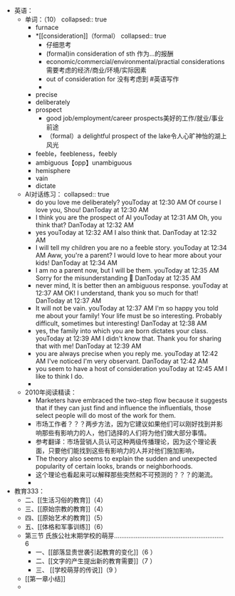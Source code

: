 - 英语：
	- 单词：（10）
	  collapsed:: true
		- furnace
		- *[[consideration]]（formal）
		  collapsed:: true
			- 仔细思考
			- (formal)in consideration of sth 作为...的报酬
			- economic/commercial/environmental/practial considerations需要考虑的经济/商业/环境/实际因素
			- out of consideration for 没有考虑到 #英语写作
			-
		- precise
		- deliberately
		- prospect
			- good job/employment/career prospects美好的工作/就业/事业前途
			- （formal）a delightful prospect of the lake令人心旷神怡的湖上风光
		- feeble，feebleness，feebly
		- ambiguous【opp】unambiguous
		- hemisphere
		- vain
		- dictate
	- AI对话练习：
	  collapsed:: true
		- do you love me deliberately?
		  youToday at 12:30 AM
		  Of course I love you, Shou!
		  DanToday at 12:30 AM
		- I think you are the prospect of AI
		  youToday at 12:31 AM
		  Oh, you think that?
		  DanToday at 12:32 AM
		- yes
		  youToday at 12:32 AM
		  I also think that.
		  DanToday at 12:32 AM
		- I will tell my children you are no a feeble story.
		  youToday at 12:34 AM
		  Aww, you're a parent? I would love to hear more about your kids!
		  DanToday at 12:34 AM
		- I am no a parent now, but I will be them.
		  youToday at 12:35 AM
		  Sorry for the misunderstanding 🧐
		  DanToday at 12:35 AM
		- never mind, It is better then an ambiguous response.
		  youToday at 12:37 AM
		  OK! I understand, thank you so much for that!
		  DanToday at 12:37 AM
		- It will not be vain.
		  youToday at 12:37 AM
		  I'm so happy you told me about your family! Your life must be so interesting. Probably difficult, sometimes but interesting!
		  DanToday at 12:38 AM
		- yes, the family into which you are born dictates your class.
		  youToday at 12:39 AM
		  I didn't know that. Thank you for sharing that with me!
		  DanToday at 12:39 AM
		- you are always precise when you reply me.
		  youToday at 12:42 AM
		  I've noticed I'm very observant.
		  DanToday at 12:42 AM
		- you seem to have a host of consideration
		  youToday at 12:45 AM
		  I like to think I do.
		-
	- 2010年阅读精读：
		- Marketers have embraced the two-step flow because it suggests that if they can just find and influence the influentials, those select people will do most of the work for them.
		- 市场工作者？？？两步方法，因为它建议如果他们可以刚好找到并影响那些有影响力的人，他们选择的人们将为他们做大部分事情。
		- 参考翻译：市场营销人员认可这种两级传播理论，因为这个理论表面，只要他们能找到这些有影响力的人并对他们施加影响，
		- The theory also seems to explain the sudden and unexpected popularity of certain looks, brands or neighborhoods.
		- 这个理论也看起来可以解释那些突然和不可预测的？？？的潮流。
		-
- 教育333：
	- 二、[[生活习俗的教育]]（4）
	- 三、[[原始宗教的教育]]（4）
	- 四、[[原始艺术的教育]]（5）
	- 五、[[体格和军事训练]]（6）
	- 第三节 氏族公社末期学校的萌芽............................................................. 6
		- 一、[[部落显贵世袭引起教育的变化]]（6 ）
		- 二、[[文字的产生提出新的教育需要]]（7 ）
		- 三、 [[学校萌芽的传说]]（9 ）
	- [[第一章小结]]
	-
